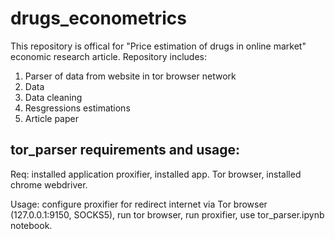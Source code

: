 # drugs_econometrics
This repository is offical for "Price estimation of drugs in online market" economic research article. 
Repository includes:
1) Parser of data from website in tor browser network
2) Data
3) Data cleaning 
4) Resgressions estimations
5) Article paper



## tor_parser requirements and usage:

Req: installed application proxifier, installed app. Tor browser, installed chrome webdriver.

Usage: configure proxifier for redirect internet via Tor browser (127.0.0.1:9150, SOCKS5), run tor browser, run proxifier, use tor_parser.ipynb notebook.

